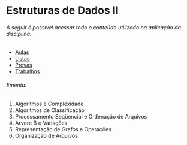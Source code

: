 # Estruturas de Dados II

###### A seguir é possível acessar todo o conteúdo utilizado na aplicação da disciplina:

- [Aulas](./Aulas/)
- [Listas](./Listas/)
- [Provas](./Provas/)
- [Trabalhos](./Trabalhos/)

###### Ementa:

1. Algoritmos e Complexidade
2. Algoritmos de Classificação
3. Processamento Seqüencial e Ordenação de Arquivos
4. Arvore B e Variações
5. Representação de Grafos e Operações
6. Organização de Arquivos
